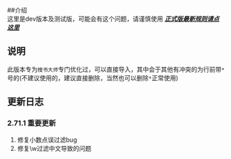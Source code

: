 ##介绍  
这里是dev版本及测试版，可能会有这个问题，请谨慎使用
***[正式版最新规则请点这里](https://github.com/XUANJI233/purification/tree/main)***
## 说明
此版本专为`搜书大师`专门优化过，可以直接导入，其中会于其他有冲突的为行前带`*`号的(不建议使用的，建议直接删除，当然也可以删除`*`正常使用)  
## 更新日志  
### 2.71.1 重要更新  
1. 修复小数点误过滤bug  
2. 修复\w过滤中文导致的问题  
